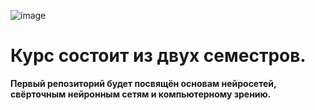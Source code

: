 ![image](https://github.com/user-attachments/assets/79d20e4e-bdde-42d6-b766-28d9a3ba7b9d)

# Курс состоит из двух семестров.

**Первый репозиторий будет посвящён основам нейросетей, свёрточным нейронным сетям и компьютерному зрению.**
